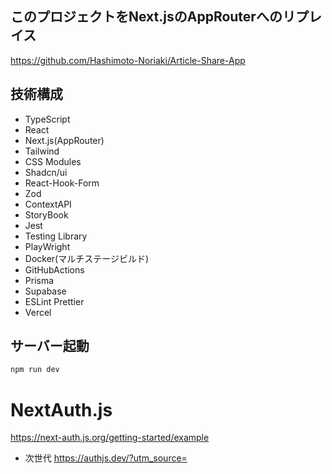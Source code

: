 ## このプロジェクトをNext.jsのAppRouterへのリプレイス

https://github.com/Hashimoto-Noriaki/Article-Share-App

## 技術構成
- TypeScript
- React
- Next.js(AppRouter)
- Tailwind
- CSS Modules
- Shadcn/ui
- React-Hook-Form
- Zod
- ContextAPI
- StoryBook
- Jest
- Testing Library
- PlayWright
- Docker(マルチステージビルド)
- GitHubActions
- Prisma
- Supabase
- ESLint Prettier
- Vercel

## サーバー起動
```bash
npm run dev
```

# NextAuth.js
https://next-auth.js.org/getting-started/example
- 次世代
https://authjs.dev/?utm_source=

